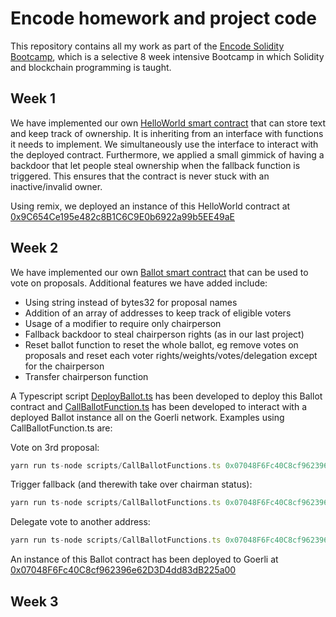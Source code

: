 # Encode homework and project code

This repository contains all my work as part of the [Encode Solidity Bootcamp](https://www.encode.club/solidity-bootcamps), which is a selective 8 week intensive Bootcamp in which Solidity and blockchain programming is taught.

## Week 1

We have implemented our own [HelloWorld smart contract](https://github.com/boninggong/Encode-Projects/blob/main/contracts/1_HelloWorld.sol) that can store text and keep track of ownership. It is inheriting from an interface with functions it needs to implement. We simultaneously use the interface to interact with the deployed contract. Furthermore, we applied a small gimmick of having a backdoor that let people steal ownership when the fallback function is triggered. This ensures that the contract is never stuck with an inactive/invalid owner.

Using remix, we deployed an instance of this HelloWorld contract at [0x9C654Ce195e482c8B1C6C9E0b6922a99b5EE49aE](https://goerli.etherscan.io/address/0x9C654Ce195e482c8B1C6C9E0b6922a99b5EE49aE)

## Week 2

We have implemented our own [Ballot smart contract](https://github.com/boninggong/Encode-Projects/blob/main/contracts/2_Ballot.sol) that can be used to vote on proposals. Additional features we have added include:

- Using string instead of bytes32 for proposal names
- Addition of an array of addresses to keep track of eligible voters
- Usage of a modifier to require only chairperson
- Fallback backdoor to steal chairperson rights (as in our last project)
- Reset ballot function to reset the whole ballot, eg remove votes on proposals and reset each voter rights/weights/votes/delegation except for the chairperson
- Transfer chairperson function

A Typescript script [DeployBallot.ts](https://github.com/boninggong/Encode-Projects/blob/main/scripts/2_DeployBallot.ts) has been developed to deploy this Ballot contract and [CallBallotFunction.ts](https://github.com/boninggong/Encode-Projects/blob/main/scripts/2_CallBallotFunctions.ts) has been developed to interact with a deployed Ballot instance all on the Goerli network. Examples using CallBallotFunction.ts are:

Vote on 3rd proposal:

```typescript
yarn run ts-node scripts/CallBallotFunctions.ts 0x07048F6Fc40C8cf962396e62D3D4dd83dB225a00 vote 2
```

Trigger fallback (and therewith take over chairman status):

```typescript
yarn run ts-node scripts/CallBallotFunctions.ts 0x07048F6Fc40C8cf962396e62D3D4dd83dB225a00 triggerFallback
```

Delegate vote to another address:

```typescript
yarn run ts-node scripts/CallBallotFunctions.ts 0x07048F6Fc40C8cf962396e62D3D4dd83dB225a00 delegate 0x066e7a421Fdd36f2263938aB328D8b2F09d9fCE0
```

An instance of this Ballot contract has been deployed to Goerli at [0x07048F6Fc40C8cf962396e62D3D4dd83dB225a00](https://goerli.etherscan.io/address/0x07048f6fc40c8cf962396e62d3d4dd83db225a00)

## Week 3
